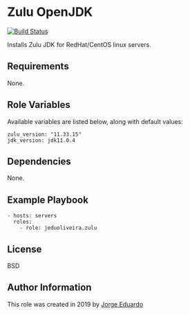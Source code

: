 Zulu OpenJDK
=========
[![Build Status](https://travis-ci.org/jeduoliveira/ansible-role-zulu-openjdk.svg?branch=master)](https://travis-ci.org/jeduoliveira/ansible-role-zulu-openjdk)


Installs Zulu JDK for RedHat/CentOS linux servers.

Requirements
------------

None.

Role Variables
--------------
Available variables are listed below, along with default values:

    zulu_version: "11.33.15"
    jdk_version: jdk11.0.4

Dependencies
------------

None.

Example Playbook
----------------

    - hosts: servers
      roles:
        - role: jeduoliveira.zulu

License
-------

BSD

Author Information
------------------

This role was created in 2019 by [Jorge Eduardo](https://www.linkedin.com/in/jorgeeduardo/)
